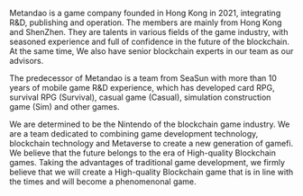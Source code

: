 

Metandao is a game company founded in Hong Kong in 2021, integrating R&D, publishing and operation. The members are mainly from Hong Kong and ShenZhen. They are talents in various fields of the game industry, with seasoned experience and full of confidence in the future of the blockchain. At the same time, We also have senior blockchain experts in our team as our advisors.

The predecessor of Metandao is a team from SeaSun with more than 10 years of mobile game R&D experience, which has developed card RPG, survival RPG (Survival), casual game (Casual), simulation construction game (Sim) and other games.

We are determined to be the Nintendo of the blockchain game industry. We are a team dedicated to combining game development technology, blockchain technology and Metaverse to create a new generation of gamefi. We believe that the future belongs to the era of High-quality Blockchain games. Taking the advantages of traditional game development, we firmly believe that we will create a High-quality Blockchain game that is in line with the times and will become a phenomenonal game.
